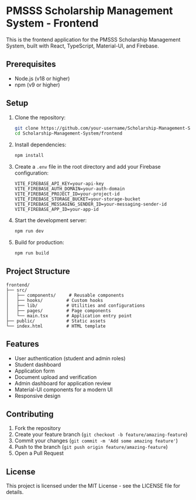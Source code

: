 # PMSSS Scholarship Management System - Frontend

This is the frontend application for the PMSSS Scholarship Management System, built with React, TypeScript, Material-UI, and Firebase.

## Prerequisites

- Node.js (v18 or higher)
- npm (v9 or higher)

## Setup

1. Clone the repository:

   ```bash
   git clone https://github.com/your-username/Scholarship-Management-System.git
   cd Scholarship-Management-System/frontend
   ```

2. Install dependencies:

   ```bash
   npm install
   ```

3. Create a `.env` file in the root directory and add your Firebase configuration:

   ```
   VITE_FIREBASE_API_KEY=your-api-key
   VITE_FIREBASE_AUTH_DOMAIN=your-auth-domain
   VITE_FIREBASE_PROJECT_ID=your-project-id
   VITE_FIREBASE_STORAGE_BUCKET=your-storage-bucket
   VITE_FIREBASE_MESSAGING_SENDER_ID=your-messaging-sender-id
   VITE_FIREBASE_APP_ID=your-app-id
   ```

4. Start the development server:

   ```bash
   npm run dev
   ```

5. Build for production:
   ```bash
   npm run build
   ```

## Project Structure

```
frontend/
├── src/
│   ├── components/     # Reusable components
│   ├── hooks/         # Custom hooks
│   ├── lib/           # Utilities and configurations
│   ├── pages/         # Page components
│   └── main.tsx       # Application entry point
├── public/            # Static assets
└── index.html         # HTML template
```

## Features

- User authentication (student and admin roles)
- Student dashboard
- Application form
- Document upload and verification
- Admin dashboard for application review
- Material-UI components for a modern UI
- Responsive design

## Contributing

1. Fork the repository
2. Create your feature branch (`git checkout -b feature/amazing-feature`)
3. Commit your changes (`git commit -m 'Add some amazing feature'`)
4. Push to the branch (`git push origin feature/amazing-feature`)
5. Open a Pull Request

## License

This project is licensed under the MIT License - see the LICENSE file for details.
